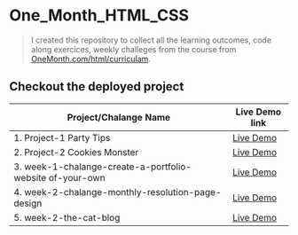 # One_Month_HTML_CSS

> I created this repository to collect all the learning outcomes, code along exercices, weekly challeges from the course from [OneMonth.com/html/curriculam](https://onemonth.com/courses/html/curriculum).

## Checkout the deployed project

| Project/Chalange Name                                     | Live Demo link                                                                                               |
| --------------------------------------------------------- | ------------------------------------------------------------------------------------------------------------ |
| 1. Project-1 Party Tips                                   | [Live Demo](https://nktkr-onemonth.pages.dev/1.%20Project_1_Party_Tips/)                                     |
| 2. Project-2 Cookies Monster                              | [Live Demo](https://nktkr-onemonth.pages.dev/2.%20Project_2_cookie-monster/)                                 |
| 3. week-1-chalange-create-a-portfolio-website of-your-own | [Live Demo](https://nktkr-onemonth.pages.dev/3.%20week-1-chalange-create-a-portfolio-website%20of-your-own/) |
| 4. week-2-chalange-monthly-resolution-page-design         | [Live Demo](https://nktkr-onemonth.pages.dev/4.%20week-2-chalange-monthly-resolution-page-design/)           |
| 5. week-2-the-cat-blog                                    | [Live Demo](https://nktkr-onemonth.pages.dev/5.%20week-2-the-cat-blog/)                                      |
